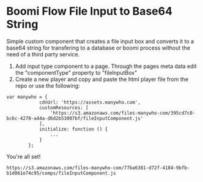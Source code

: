 # Boomi Flow File Input to Base64 String
Simple custom component that creates a file input box and converts it to a base64 string for transfering to a database or boomi process without the need of a third party service. 

1. Add input type component to a page. Through the pages meta data edit the "componentType" property to "fileInputBox"
2. Create a new player and copy and paste the html player file from the repo or use the following:

```
var manywho = {
            cdnUrl: 'https://assets.manywho.com',
            customResources: [
                'https://s3.amazonaws.com/files-manywho-com/395cd7c0-bc6c-4270-a44a-d6d2b53007bf/fileInputComponent.js'
            ],
            initialize: function () {
				...
       		}
		};
```

You're all set!


```
https://s3.amazonaws.com/files-manywho-com/77ba6381-d72f-4184-9bfb-b1d061e74c95/comps/fileInputComponent.js
```